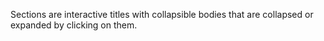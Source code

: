 Sections are interactive titles with collapsible bodies that are collapsed or expanded by clicking on them.
